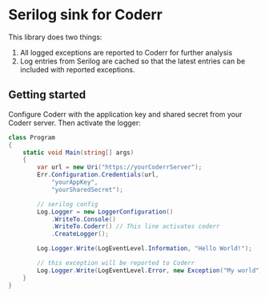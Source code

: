 ﻿Serilog sink for Coderr
=======================

This library does two things:

1. All logged exceptions are reported to Coderr for further analysis
2. Log entries from Serilog are cached so that the latest entries can be included with reported exceptions.

## Getting started

Configure Coderr with the application key and shared secret from your Coderr server.
Then activate the logger:

```csharp
class Program
{
    static void Main(string[] args)
    {
        var url = new Uri("https://yourCoderrServer");
        Err.Configuration.Credentials(url,
            "yourAppKey",
            "yourSharedSecret");

        // serilog config
        Log.Logger = new LoggerConfiguration()
            .WriteTo.Console()
            .WriteTo.Coderr() // This line activates coderr
            .CreateLogger();

        Log.Logger.Write(LogEventLevel.Information, "Hello World!");

        // this exception will be reported to Coderr
        Log.Logger.Write(LogEventLevel.Error, new Exception("My world"), "Hello World!");
    }
}
```
